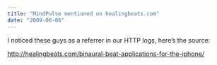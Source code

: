 ```yaml
---
title: "MindPulse mentioned on healingbeats.com"
date: "2009-06-06"
---
```


<div class="content">
<p>I noticed these guys as a referrer in our HTTP logs, here’s the source:</p>
<p><a href="http://healingbeats.com/binaural-beat-applications-for-the-iphone/" target="_blank"> http://healingbeats.com/binaural-beat-applications-for-the-iphone/
</a></p>
</div>

